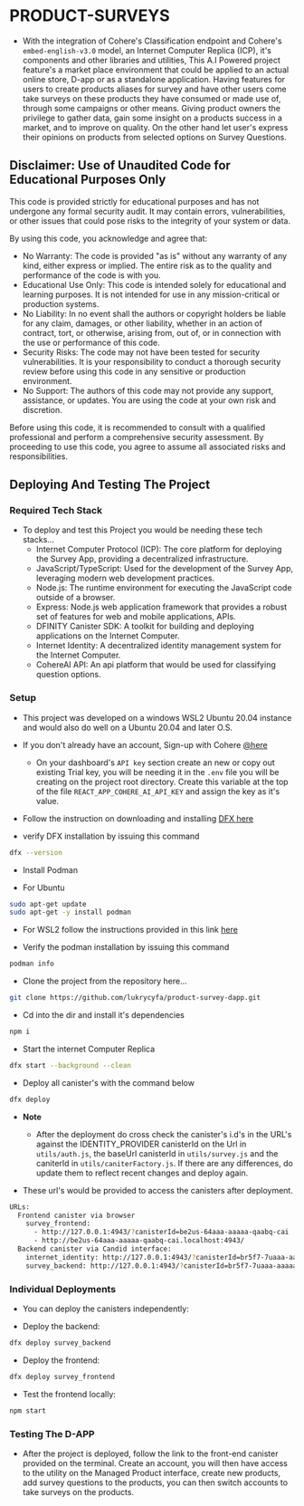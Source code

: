 # **PRODUCT-SURVEYS**
- With the integration of Cohere's Classification endpoint and Cohere's `embed-english-v3.0` model, an Internet Computer Replica (ICP), it's components and other libraries and utilities, This A.I Powered project feature's a market place environment that could be applied to an actual online store, D-app or as a standalone application. Having features for users to create products aliases for survey and have other users come take surveys on these products they have consumed or made use of, through some campaigns or other means. Giving product owners the privilege to gather data, gain some insight on a products success in a market, and to improve on quality. On the other hand let user's express their opinions on products from selected options on Survey Questions.

## **Disclaimer: Use of Unaudited Code for Educational Purposes Only**
This code is provided strictly for educational purposes and has not undergone any formal security audit. 
It may contain errors, vulnerabilities, or other issues that could pose risks to the integrity of your system or data.

By using this code, you acknowledge and agree that:
- No Warranty: The code is provided "as is" without any warranty of any kind, either express or implied. The entire risk as to the quality and performance of the code is with you.
- Educational Use Only: This code is intended solely for educational and learning purposes. It is not intended for use in any mission-critical or production systems.
- No Liability: In no event shall the authors or copyright holders be liable for any claim, damages, or other liability, whether in an action of contract, tort, or otherwise, arising from, out of, or in connection with the use or performance of this code.
- Security Risks: The code may not have been tested for security vulnerabilities. It is your responsibility to conduct a thorough security review before using this code in any sensitive or production environment.
- No Support: The authors of this code may not provide any support, assistance, or updates. You are using the code at your own risk and discretion.

Before using this code, it is recommended to consult with a qualified professional and perform a comprehensive security assessment. By proceeding to use this code, you agree to assume all associated risks and responsibilities.


## **Deploying And Testing The Project**


### **Required Tech Stack**

- To deploy and test this Project you would be needing these tech stacks...
    - Internet Computer Protocol (ICP): The core platform for deploying the Survey App, providing a decentralized infrastructure.
    - JavaScript/TypeScript: Used for the development of the Survey App, leveraging modern web development practices.
    - Node.js: The runtime environment for executing the JavaScript code outside of a browser.
    - Express: Node.js web application framework that provides a robust set of features for web and mobile applications, APIs.
    - DFINITY Canister SDK: A toolkit for building and deploying applications on the Internet Computer.
    - Internet Identity: A decentralized identity management system for the Internet Computer.
    - CohereAI API: An api platform that would be used for classifying question options.

### **Setup**

- This project was developed on a windows WSL2 Ubuntu 20.04 instance and would also do well on a Ubuntu 20.04 and later O.S.

- If you don't already have an account, Sign-up with Cohere [@here](https://cohere.com)
    - On your dashboard's `API key` section create an new or copy out existing Trial key, you will be needing it in the `.env` file you will be creating on the project root directory. Create this variable at the top of the file `REACT_APP_COHERE_AI_API_KEY` and assign the key as it's value.

- Follow the instruction on downloading and installing [DFX here](https://internetcomputer.org/docs/current/developer-docs/setup/install#installing-the-ic-sdk-1) 

- verify DFX installation by issuing this command
```bash
dfx --version
```

- Install Podman

- For Ubuntu
```bash
sudo apt-get update
sudo apt-get -y install podman
```
- For WSL2 follow the instructions provided in this link [here](https://gist.github.com/nikAizuddin/1c1822bd32b3c449433d0f81f796b71d)

- Verify the podman installation by issuing this command
```bash
podman info
```

- Clone the project from the repository here...
```bash
git clone https://github.com/lukrycyfa/product-survey-dapp.git
```

- Cd into the dir and install it's dependencies
```bash 
npm i
```

- Start the internet Computer Replica
```bash
dfx start --background --clean
```

- Deploy all canister's with the command below
```bash
dfx deploy
```

- **Note**
    - After the deployment do cross check the canister's i.d's in the URL's against the  IDENTITY_PROVIDER canisterId on the Url in `utils/auth.js`, the baseUrl canisterId in `utils/survey.js` and the caniterId in `utils/caniterFactory.js`. If there are any differences, do update them to reflect recent changes and deploy again. 

- These url's would be provided to access the canisters after deployment.
```bash
URLs:
  Frontend canister via browser
    survey_frontend:
      - http://127.0.0.1:4943/?canisterId=be2us-64aaa-aaaaa-qaabq-cai
      - http://be2us-64aaa-aaaaa-qaabq-cai.localhost:4943/
  Backend canister via Candid interface:
    internet_identity: http://127.0.0.1:4943/?canisterId=br5f7-7uaaa-aaaaa-qaaca-cai&id=bkyz2-fmaaa-aaaaa-qaaaq-cai
    survey_backend: http://127.0.0.1:4943/?canisterId=br5f7-7uaaa-aaaaa-qaaca-cai&id=bd3sg-teaaa-aaaaa-qaaba-cai
```

### **Individual Deployments**

- You can deploy the canisters independently:

- Deploy the backend:

```bash
dfx deploy survey_backend
```

- Deploy the frontend:

```bash
dfx deploy survey_frontend
```

- Test the frontend locally:

```bash
npm start
```
### **Testing The D-APP**
- After the project is deployed, follow the link to the front-end canister provided on the terminal. Create an account, you will then have access to the utility on the Managed Product interface, create new products, add survey questions to the products, you can then switch accounts to take surveys on the products. 
